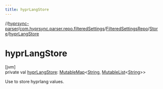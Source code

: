 ```yaml
---
title: hyprLangStore
---
```

//[hyprsync-parser](../../../../index.html)/[com.hyprsync.parser.repo.filteredSettings](../../index.html)/[FilteredSettingsRepo](../index.html)/[Store](index.html)/[hyprLangStore](hypr-lang-store.html)



# hyprLangStore



[jvm]\
private val [hyprLangStore](hypr-lang-store.html): [MutableMap](https://kotlinlang.org/api/core/kotlin-stdlib/kotlin.collections/-mutable-map/index.html)&lt;[String](https://kotlinlang.org/api/core/kotlin-stdlib/kotlin/-string/index.html), [MutableList](https://kotlinlang.org/api/core/kotlin-stdlib/kotlin.collections/-mutable-list/index.html)&lt;[String](https://kotlinlang.org/api/core/kotlin-stdlib/kotlin/-string/index.html)&gt;&gt;



Use to store hyprlang values.



